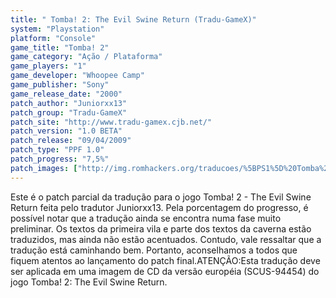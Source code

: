 ```yaml
---
title: " Tomba! 2: The Evil Swine Return (Tradu-GameX)"
system: "Playstation"
platform: "Console"
game_title: "Tomba! 2"
game_category: "Ação / Plataforma"
game_players: "1"
game_developer: "Whoopee Camp"
game_publisher: "Sony"
game_release_date: "2000"
patch_author: "Juniorxx13"
patch_group: "Tradu-GameX"
patch_site: "http://www.tradu-gamex.cjb.net/"
patch_version: "1.0 BETA"
patch_release: "09/04/2009"
patch_type: "PPF 1.0"
patch_progress: "7,5%"
patch_images: ["http://img.romhackers.org/traducoes/%5BPS1%5D%20Tomba%202%20-%20Tradu-GameX%20-%201.jpg","http://img.romhackers.org/traducoes/%5BPS1%5D%20Tomba%202%20-%20Tradu-GameX%20-%202.png","http://img.romhackers.org/traducoes/%5BPS1%5D%20Tomba%202%20-%20Tradu-GameX%20-%203.jpg"]
---
```

Este é o patch parcial da tradução para o jogo Tomba! 2 - The Evil Swine Return feita pelo tradutor Juniorxx13. Pela porcentagem do progresso, é possível notar que a tradução ainda se encontra numa fase muito preliminar. Os textos da primeira vila e parte dos textos da caverna estão traduzidos, mas ainda não estão acentuados. Contudo, vale ressaltar que a tradução está caminhando bem. Portanto, aconselhamos a todos que fiquem atentos ao lançamento do patch final.ATENÇÃO:Esta tradução deve ser aplicada em uma imagem de CD da versão européia (SCUS-94454) do jogo Tomba! 2: The Evil Swine Return.